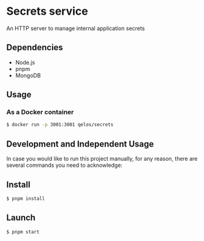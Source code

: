 # Secrets service

An HTTP server to manage internal application secrets 

## Dependencies
- Node.js
- pnpm
- MongoDB

## Usage
### As a Docker container
```sh
$ docker run -p 3001:3001 qelos/secrets
```

## Development and Independent Usage
In case you would like to run this project manually, for any reason, there are several commands you need to acknowledge:

## Install
```sh
$ pnpm install
```

## Launch
```sh
$ pnpm start
```
